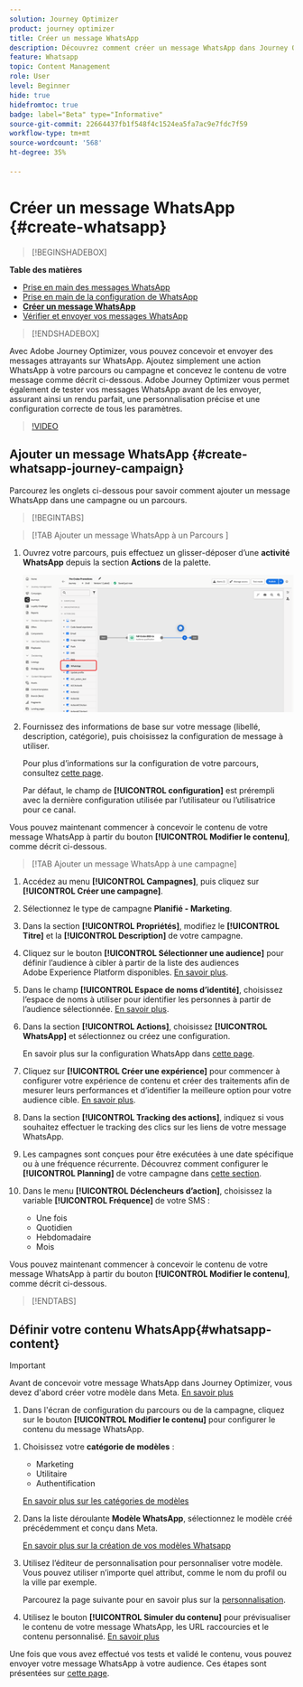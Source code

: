 ```yaml
---
solution: Journey Optimizer
product: journey optimizer
title: Créer un message WhatsApp
description: Découvrez comment créer un message WhatsApp dans Journey Optimizer
feature: Whatsapp
topic: Content Management
role: User
level: Beginner
hide: true
hidefromtoc: true
badge: label="Beta" type="Informative"
source-git-commit: 22664437fb1f548f4c1524ea5fa7ac9e7fdc7f59
workflow-type: tm+mt
source-wordcount: '568'
ht-degree: 35%

---
```


# Créer un message WhatsApp {#create-whatsapp}

>[!BEGINSHADEBOX]

**Table des matières**

* [Prise en main des messages WhatsApp](get-started-whatsapp.md)
* [Prise en main de la configuration de WhatsApp](whatsapp-configuration.md)
* **[Créer un message WhatsApp](create-whatsapp.md)**
* [Vérifier et envoyer vos messages WhatsApp](send-whatsapp.md)

>[!ENDSHADEBOX]

Avec Adobe Journey Optimizer, vous pouvez concevoir et envoyer des messages attrayants sur WhatsApp. Ajoutez simplement une action WhatsApp à votre parcours ou campagne et concevez le contenu de votre message comme décrit ci-dessous. Adobe Journey Optimizer vous permet également de tester vos messages WhatsApp avant de les envoyer, assurant ainsi un rendu parfait, une personnalisation précise et une configuration correcte de tous les paramètres.

>[!VIDEO](https://video.tv.adobe.com/v/3451621?learn=on)

## Ajouter un message WhatsApp {#create-whatsapp-journey-campaign}

Parcourez les onglets ci-dessous pour savoir comment ajouter un message WhatsApp dans une campagne ou un parcours.

>[!BEGINTABS]

>[!TAB Ajouter un message WhatsApp à un Parcours ]

1. Ouvrez votre parcours, puis effectuez un glisser-déposer d’une **activité WhatsApp** depuis la section **Actions** de la palette.

   ![](assets/whatsapp-create-jo.png)

1. Fournissez des informations de base sur votre message (libellé, description, catégorie), puis choisissez la configuration de message à utiliser.

   Pour plus d’informations sur la configuration de votre parcours, consultez [cette page](../building-journeys/journey-gs.md).

   Par défaut, le champ de **[!UICONTROL configuration]** est prérempli avec la dernière configuration utilisée par l’utilisateur ou l’utilisatrice pour ce canal.

Vous pouvez maintenant commencer à concevoir le contenu de votre message WhatsApp à partir du bouton **[!UICONTROL Modifier le contenu]**, comme décrit ci-dessous.

>[!TAB Ajouter un message WhatsApp à une campagne]

1. Accédez au menu **[!UICONTROL Campagnes]**, puis cliquez sur **[!UICONTROL Créer une campagne]**.

1. Sélectionnez le type de campagne **Planifié - Marketing**.

1. Dans la section **[!UICONTROL Propriétés]**, modifiez le **[!UICONTROL Titre]** et la **[!UICONTROL Description]** de votre campagne.

1. Cliquez sur le bouton **[!UICONTROL Sélectionner une audience]** pour définir l’audience à cibler à partir de la liste des audiences Adobe Experience Platform disponibles. [En savoir plus](../audience/about-audiences.md).

1. Dans le champ **[!UICONTROL Espace de noms d’identité]**, choisissez l’espace de noms à utiliser pour identifier les personnes à partir de l’audience sélectionnée. [En savoir plus](../event/about-creating.md#select-the-namespace).

1. Dans la section **[!UICONTROL Actions]**, choisissez **[!UICONTROL WhatsApp]** et sélectionnez ou créez une configuration.

   En savoir plus sur la configuration WhatsApp dans [cette page](whatsapp-configuration.md).

1. Cliquez sur **[!UICONTROL Créer une expérience]** pour commencer à configurer votre expérience de contenu et créer des traitements afin de mesurer leurs performances et d’identifier la meilleure option pour votre audience cible. [En savoir plus](../content-management/content-experiment.md).

1. Dans la section **[!UICONTROL Tracking des actions]**, indiquez si vous souhaitez effectuer le tracking des clics sur les liens de votre message WhatsApp.

1. Les campagnes sont conçues pour être exécutées à une date spécifique ou à une fréquence récurrente. Découvrez comment configurer le **[!UICONTROL Planning]** de votre campagne dans [cette section](../campaigns/create-campaign.md#schedule).

1. Dans le menu **[!UICONTROL Déclencheurs d’action]**, choisissez la variable **[!UICONTROL Fréquence]** de votre SMS :

   * Une fois
   * Quotidien
   * Hebdomadaire
   * Mois

Vous pouvez maintenant commencer à concevoir le contenu de votre message WhatsApp à partir du bouton **[!UICONTROL Modifier le contenu]**, comme décrit ci-dessous.

>[!ENDTABS]

## Définir votre contenu WhatsApp{#whatsapp-content}

>[!IMPORTANT]
>
>Avant de concevoir votre message WhatsApp dans Journey Optimizer, vous devez d&#39;abord créer votre modèle dans Meta. [En savoir plus](https://www.facebook.com/business/help/2055875911147364?id=2129163877102343)

1. Dans l&#39;écran de configuration du parcours ou de la campagne, cliquez sur le bouton **[!UICONTROL Modifier le contenu]** pour configurer le contenu du message WhatsApp.

<!--
1. Select **[!UICONTROL Template message]**.
-->

1. Choisissez votre **catégorie de modèles** :

   * Marketing
   * Utilitaire
   * Authentification

   [En savoir plus sur les catégories de modèles](https://developers.facebook.com/docs/whatsapp/updates-to-pricing/new-template-guidelines/#template-category-guidelines)

1. Dans la liste déroulante **Modèle WhatsApp**, sélectionnez le modèle créé précédemment et conçu dans Meta.

   [En savoir plus sur la création de vos modèles Whatsapp](https://www.facebook.com/business/help/2055875911147364?id=2129163877102343)

1. Utilisez l’éditeur de personnalisation pour personnaliser votre modèle. Vous pouvez utiliser n’importe quel attribut, comme le nom du profil ou la ville par exemple.

   Parcourez la page suivante pour en savoir plus sur la [personnalisation](../personalization/personalize.md).

1. Utilisez le bouton **[!UICONTROL Simuler du contenu]** pour prévisualiser le contenu de votre message WhatsApp, les URL raccourcies et le contenu personnalisé. [En savoir plus](send-whatsapp.md)

Une fois que vous avez effectué vos tests et validé le contenu, vous pouvez envoyer votre message WhatsApp à votre audience. Ces étapes sont présentées sur [cette page](send-whatsapp.md).


<!--
* **[!UICONTROL Template message]**: Predefined message imported from Meta into Journey Optimizer. These are intended for sending notifications, alerts, or updates to your customers.

* **[!UICONTROL Response message]**: Message created in Journey Optimizer and sent in reply to customer queries or interactions.

>[!BEGINTABS]

>[!TAB Template message]

1. From the journey or campaign configuration screen, click the **[!UICONTROL Edit content]** button to configure the WhatsApp message content.

1. Select **[!UICONTROL Template message]**.

1. Choose your Template category. [Learn more](https://developers.facebook.com/docs/WhatsApp/updates-to-pricing/new-template-guidelines/)

1. From the **WhatsApp template** drop-down, select your previously created template designed in Meta.

1. Use the personalization editor to define content, add personalization and dynamic content. You can use any attribute, such as the profile name or city for example. You can also define conditional rules. Browse to the following pages to learn more about [personalization](../personalization/personalize.md) and [dynamic content](../personalization/get-started-dynamic-content.md) in the personalization editor.

1. Use the **[!UICONTROL Simulate content]** button to preview your WhatsApp message content, shortened URLs, and personalized content. [Learn more](send-whatsapp.md)

Once you have performed your tests and validated the content, you can send your WhatsApp message to your audience. These steps are detailed in [this page](send-whatsapp.md)

>[!TAB Response message]

1. From the journey or campaign configuration screen, click the **[!UICONTROL Edit content]** button to configure the WhatsApp message content.

1. Select **[!UICONTROL Response message]**.

1. Enter your text in the **[!UICONTROL Body]** field.

1. Use the personalization editor to define content, add personalization and dynamic content. You can use any attribute, such as the profile name or city for example. You can also define conditional rules. Browse to the following pages to learn more about [personalization](../personalization/personalize.md) and [dynamic content](../personalization/get-started-dynamic-content.md) in the personalization editor.

1. Use the **[!UICONTROL Simulate content]** button to preview your WhatsApp message content, shortened URLs, and personalized content. [Learn more](send-whatsapp.md)

Once you have performed your tests and validated the content, you can send your WhatsApp message to your audience. These steps are detailed in [this page](send-whatsapp.md)

>[!ENDTABS]
-->
